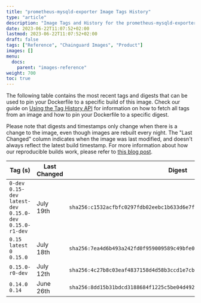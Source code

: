 ```yaml
---
title: "prometheus-mysqld-exporter Image Tags History"
type: "article"
description: "Image Tags and History for the prometheus-mysqld-exporter Chainguard Image"
date: 2023-06-22T11:07:52+02:00
lastmod: 2023-06-22T11:07:52+02:00
draft: false
tags: ["Reference", "Chainguard Images", "Product"]
images: []
menu:
  docs:
    parent: "images-reference"
weight: 700
toc: true
---
```


The following table contains the most recent tags and digests that can be used to pin your Dockerfile to a specific build of this image. Check our guide on [Using the Tag History API](/chainguard/chainguard-images/using-the-tag-history-api/) for information on how to fetch all tags from an image and how to pin your Dockerfile to a specific digest.

Please note that digests and timestamps only change when there is a change to the image, even though images are rebuilt every night. The "Last Changed" column indicates when the image was last modified, and doesn't always reflect the latest build timestamp. For more information about how our reproducible builds work, please refer to [this blog post](https://www.chainguard.dev/unchained/reproducing-chainguards-reproducible-image-builds).

| Tag (s)                                                       | Last Changed | Digest                                                                    |
|---------------------------------------------------------------|--------------|---------------------------------------------------------------------------|
|  `0-dev` `0.15-dev` `latest-dev` `0.15.0-dev` `0.15.0-r1-dev` | July 19th    | `sha256:c1532acfbfc0297fdb02eebc1b633d6e7fcb9cffa179dde0f1560b8b2651578c` |
|  `0.15` `latest` `0` `0.15.0`                                 | July 18th    | `sha256:7ea4d6b493a242fd0f959009589c49bfe0942f22cd4e83ee0bfe91ea6e9ce8ca` |
|  `0.15.0-r0-dev`                                              | July 12th    | `sha256:4c27b8c03eaf4837158d4d58b3ccd1e7cb250936fa3c5033bd0ea2e514ddc74d` |
|  `0.14.0` `0.14`                                              | June 26th    | `sha256:8dd15b31bdcd3188684f1225c5be04d49206136df7ef0fbab9477b7de455c0cb` |

